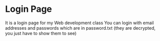 ﻿# Login Page
 
It is a login page for my Web development class
You can login with email addresses and passwords which are in password.txt (they are decrypted, you just have to show them to see)

